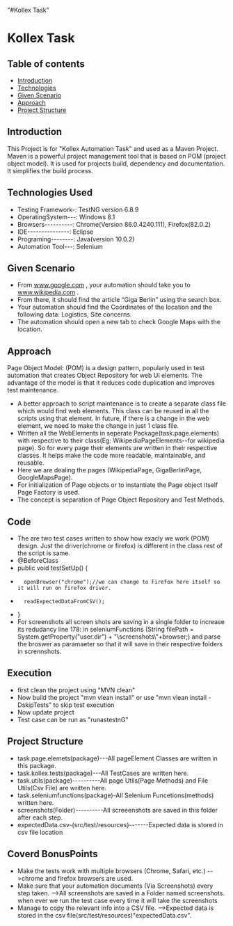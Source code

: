 "#Kollex  Task" 
# Kollex Task
## Table of contents
* [Introduction](#intoduction)
* [Technologies](#technologies)
* [Given Scenario](#givenscenario)
* [Approach](#approach)
* [Project Structure](#projectstructure)

## Introduction
This Project is for "Kollex Automation Task" and used as a Maven Project. Maven is a powerful project management tool that is based on POM (project object model). It is used for projects build, dependency and documentation. It simplifies the build process.  
## Technologies Used
* Testing Framework-: TestNG version 6.8.9
* OperatingSystem---: Windows 8.1
* Browsers----------: Chrome(Version 86.0.4240.111), Firefox(82.0.2)
* IDE---------------: Eclipse
* Programing--------: Java(version  10.0.2)
* Automation Tool---: Selenium
## Given Scenario
*    From    www.google.com ,   your   automation   should   take   you   to    www.wikipedia.com .   
*    From   there,   it   should   find   the   article   “Giga   Berlin”   using   the   search   box.  
*    Your   automation   should   find   the   Coordinates   of   the   location   and   the   following   data: Logistics,   Site   concerns.  
*    The   automation   should   open   a   new   tab   to   check   Google   Maps   with   the   location.    

## Approach
Page Object Model: (POM) is a design pattern, popularly used in test automation that creates Object Repository for web UI elements. The advantage of the model is that it reduces code duplication and improves test maintenance.
* A better approach to script maintenance is to create a separate class file which would find web elements. This class can be reused in all the scripts using that element. In future, if there is a change in the web element, we need to make the change in just 1 class file.
* Written all the WebElements in seperate Package(task.page.elements) with respective to their class(Eg: WikipediaPageElements--for wikipedia page). So for every page their elements are written in their respective classes. It helps make the code more readable, maintainable, and reusable.
* Here we are dealing the pages (WikipediaPage, GigaBerlinPage, GoogleMapsPage).
* For initialization of Page objects or to instantiate the Page object itself Page Factory is used.
* The concept is separation of Page Object Repository and Test Methods.
## Code
* The are two test cases written to show how exacly we work (POM) design. Just the driver(chrome or firefox) is different in the class rest of the script is same.
* @BeforeClass
*	public void testSetUp() {
*		openBrowser("chrome");//we can change to Firefox here itself so it will run on firefox driver.
*		readExpectedDataFromCSV();
*	}
* For screenshots all screen shots are saving in a single folder to increase its redudancy line 178: in seleniumFunctions (String filePath = System.getProperty("user.dir") + "\\screenshots\\"+browser;) and parse the broswer as paramaeter so that it will save in their respective folders in scrennshots.

## Execution
* first clean the project using "MVN clean"
* Now build the project  "mvn vlean install" or use "mvn vlean install -DskipTests" to skip test execution
* Now update project
* Test case can be run as "runastestnG"

## Project Structure
* task.page.elemets(package)---All pageElement Classes are written in this package.
* task.kollex.tests(package)---All TestCases are written here.
* task.utils(package)----------All page Utils(Page Methods) and File Utils(Csv File) are written here.
* task.seleniumfunctions(package)-All Selenium Funcetions(methods) written here.
* screenshots(Folder)----------All screeenshots are saved in this folder after each step.
* expectedData.csv-(src/test/resources)-------Expected data is stored in csv file location 
## Coverd BonusPoints
* Make the tests work with multiple browsers  (Chrome,  Safari,  etc.)
-->chrome and firefox browsers are used.
* Make sure that your automation documents (Via  Screenshots)   every   step   taken.
-->All screenshots are saved in a Folder named screenshots. when ever we run the test case every time it will take the screenshots
* Manage to copy the relevant info into a CSV file.
-->Expected data is stored in the csv file(src/test/resources)"expectedData.csv".



